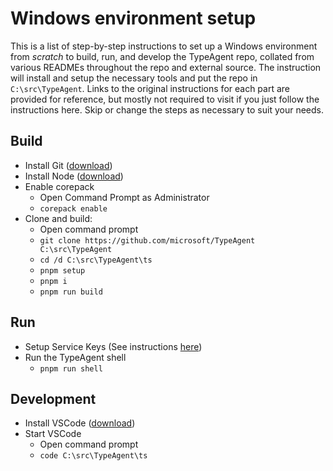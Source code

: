# Windows environment setup

This is a list of step-by-step instructions to set up a Windows environment from _scratch_ to build, run, and develop the TypeAgent repo, collated from various READMEs throughout the repo and external source. The instruction will install and setup the necessary tools and put the repo in `C:\src\TypeAgent`. Links to the original instructions for each part are provided for reference, but mostly not required to visit if you just follow the instructions here. Skip or change the steps as necessary to suit your needs.

## Build

- Install Git ([download](https://git-scm.com/downloads/win))
- Install Node ([download](https://nodejs.org/en/download))
- Enable corepack
  - Open Command Prompt as Administrator
  - `corepack enable`
- Clone and build:
  - Open command prompt
  - `git clone https://github.com/microsoft/TypeAgent C:\src\TypeAgent`
  - `cd /d C:\src\TypeAgent\ts`
  - `pnpm setup`
  - `pnpm i`
  - `pnpm run build`

## Run

- Setup Service Keys (See instructions [here](./../../ts/README.md#service-keys))
- Run the TypeAgent shell
  - `pnpm run shell`

## Development

- Install VSCode ([download](https://code.visualstudio.com/download))
- Start VSCode
  - Open command prompt
  - `code C:\src\TypeAgent\ts`
